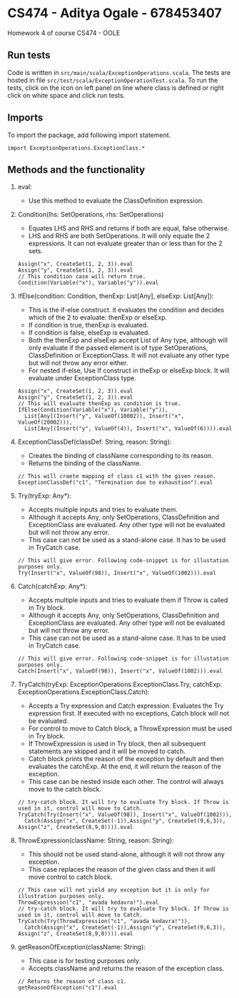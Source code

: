 # CS474 - Aditya Ogale - 678453407
Homework 4 of course CS474 - OOLE

## Run tests
Code is written in ```src/main/scala/ExceptionOperations.scala```. The tests are hosted in file ```src/test/scala/ExceptionOperationTest.scala```. To run the tests, click on the icon on left panel on line where class is defined or right click on white space and click run tests.

## Imports
To import the package, add following import statement.
```
import ExceptionOperations.ExceptionClass.*
```

## Methods and the functionality
1. eval:
    - Use this method to evaluate the ClassDefinition expression.
 
2. Condition(lhs: SetOperations, rhs: SetOperations)
    - Equates LHS and RHS and returns if both are equal, false otherwise.
    - LHS and RHS are both SetOperations. It will only equate the 2 expressions. It can not evaluate greater than or less than for the 2 sets.
    
    ```
    Assign("x", CreateSet(1, 2, 3)).eval
    Assign("y", CreateSet(1, 2, 3)).eval
    // This condition case will return true.
    Condition(Variable("x"), Variable("y")).eval
    ```
    

3. IfElse(condition: Condition, thenExp: List[Any], elseExp: List[Any]):
    - This is the if-else construct. it evaluates the condition and decides which of the 2 to evaluate: thenExp or elseExp.
    - If condition is true, thenExp is evaluated.
    - If condition is false, elseExp is evaluated.
    - Both the thenExp and elseExp accept List of Any type, although will only evaluate if the passed element is of type SetOperations, ClassDefinition or ExceptionClass. It will not evaluate any other type but will not throw any error either.
    - For nested if-else, Use If construct in theExp or elseExp block. It will evaluate under ExceptionClass type.
    
    ```
    Assign("x", CreateSet(1, 2, 3)).eval
    Assign("y", CreateSet(1, 2, 3)).eval
    // This will evaluate thenExp as condition is true.
    IfElse(Condition(Variable("x"), Variable("y")),
      List[Any](Insert("y", ValueOf(10002)), Insert("x", ValueOf(20002))),
      List[Any](Insert("y", ValueOf(4)), Insert("x", ValueOf(6)))).eval
    ```
    

4. ExceptionClassDef(classDef: String, reason: String):
    - Creates the binding of className corresponding to its reason.
    - Returns the binding of the className. 
    
    ```
    // This will craete mapping of class c1 with the given reason.
    ExceptionClassDef("c1", "Termination due to exhaustion").eval
    ```
    

5. Try(tryExp: Any*):
    - Accepts multiple inputs and tries to evaluate them.
    - Although it accepts Any, only SetOperations, ClassDefinition and ExceptionClass are evaluated. Any other type will not be evaluated but will not throw any error.
    - This case can not be used as a stand-alone case. It has to be used in TryCatch case.
    
    ```
    // This will give error. Following code-snippet is for illustation purposes only.
    Try(Insert("x", ValueOf(98)), Insert("x", ValueOf(1002))).eval
    ```
    

6. Catch(catchExp: Any*):
    - Accepts multiple inputs and tries to evaluate them if Throw is called in Try block.
    - Although it accepts Any, only SetOperations, ClassDefinition and ExceptionClass are evaluated. Any other type will not be evaluated but will not throw any error.
    - This case can not be used as a stand-alone case. It has to be used in TryCatch case.
    
    ```
    // This will give error. Following code-snippet is for illustation purposes only.
    Catch(Insert("x", ValueOf(98)), Insert("x", ValueOf(1002))).eval
    ```
    

7. TryCatch(tryExp: ExceptionOperations.ExceptionClass.Try, catchExp: ExceptionOperations.ExceptionClass.Catch):
    - Accepts a Try expression and Catch expression. Evaluates the Try expression first. If executed with no exceptions, Catch block will not be evaluated.
    - For control to move to Catch block, a ThrowExpression must be used in Try block. 
    - If ThrowExpression is used in Try block, then all subsequent statements are skipped and it will be moved to catch.
    - Catch block prints the reason of the exception by default and then evaluates the catchExp. At the end, it will return the reason of the exception.
    - This case can be nested inside each other. The control will always move to the catch block.
    
    ```
    // try-catch block. It will try to evaluate Try block. If Throw is used in it, control will move to Catch.
    TryCatch(Try(Insert("x", ValueOf(98)), Insert("x", ValueOf(1002))),
      Catch(Assign("x", CreateSet(-1)),Assign("y", CreateSet(9,6,3)), Assign("z", CreateSet(8,9,0)))).eval
    ```
    

8. ThrowExpression(className: String, reason: String):
    - This should not be used stand-alone, although it will not throw any exception.
    - This case replaces the reason of the given class and then it will move control to catch block.
    
    ```
    // This case will not yield any exception but it is only for illustration purposes only.
    ThrowExpression("c1", "avada kedavra!").eval
    // try-catch block. It will try to evaluate Try block. If Throw is used in it, control will move to Catch.
    TryCatch(Try(ThrowExpression("c1", "avada kedavra!")),
      Catch(Assign("x", CreateSet(-1)),Assign("y", CreateSet(9,6,3)), Assign("z", CreateSet(8,9,0)))).eval
    ```
    

9. getReasonOfException(className: String):
    - This case is for testing purposes only.
    - Accepts className and returns the reason of the exception class.
    
    ```
    // Returns the reason of class c1.
    getReasonOfException("c1").eval
    ```
    
